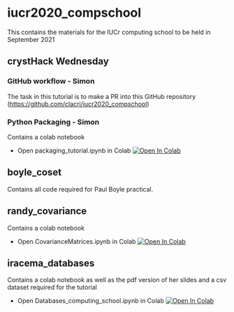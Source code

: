 # iucr2020_compschool
This contains the  materials for the IUCr computing school to be held in  September 2021

## crystHack Wednesday
### GitHub workflow - Simon
The task in this tutorial is to make a PR into this GitHub repository (https://github.com/clacri/iucr2020_compschool)

### Python Packaging - Simon
Contains a colab notebook 
* Open packaging_tutorial.ipynb in Colab [![Open In Colab](https://colab.research.google.com/assets/colab-badge.svg)](https://colab.research.google.com/github/clacri/iucr2020_compschool/blob/main/crysthack_day1_python_packaging/packaging_tutorial.ipynb.ipynb)

## boyle_coset

Contains all code required for Paul Boyle practical.

## randy_covariance

Contains a colab notebook 
* Open CovarianceMatrices.ipynb in Colab [![Open In Colab](https://colab.research.google.com/assets/colab-badge.svg)](https://colab.research.google.com/github/clacri/iucr2020_compschool/blob/main/randy_covariance/CovarianceMatrices.ipynb)

## iracema_databases


Contains a colab notebook as well as the pdf version of her slides and a csv dataset required for the tutorial

* Open Databases_computing_school.ipynb in Colab [![Open In Colab](https://colab.research.google.com/assets/colab-badge.svg)](https://colab.research.google.com/github/clacri/iucr2020_compschool/blob/main/iracema_databases/Databases_computing_school.ipynb)
